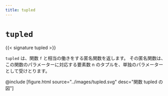 ```yaml
---
title: tupled
---
```


# `tupled`

{{< signature tupled >}}

`tupled` は、関数 `f` と相当の働きをする匿名関数を返します。
その匿名関数は、この関数のパラメーターに対応する要素数 n のタプルを、単独のパラメーターとして受けとります。

@include [figure.html source="../images/tupled.svg" desc="関数 tupled の図"]
